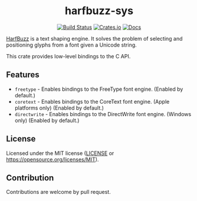 <div align="center">

# harfbuzz-sys

[![Build Status](https://github.com/servo/rust-harfbuzz/actions/workflows/main.yml/badge.svg)](https://github.com/servo/rust-harfbuzz/actions)
[![Crates.io](https://img.shields.io/crates/v/harfbuzz-sys.svg)](https://crates.io/crates/harfbuzz-sys)
[![Docs](https://docs.rs/harfbuzz-sys/badge.svg)](https://docs.rs/harfbuzz-sys)

</div>

[HarfBuzz](https://harfbuzz.github.io/) is a text shaping engine. It
solves the problem of selecting and positioning glyphs from a font
given a Unicode string.

This crate provides low-level bindings to the C API.

## Features

- `freetype` - Enables bindings to the FreeType font engine. (Enabled by default.)
- `coretext` - Enables bindings to the CoreText font engine. (Apple platforms only) (Enabled by default.)
- `directwrite` - Enables bindings to the DirectWrite font engine. (Windows only) (Enabled by default.)

## License

Licensed under the MIT license ([LICENSE](LICENSE) or <https://opensource.org/licenses/MIT>).

## Contribution

Contributions are welcome by pull request.